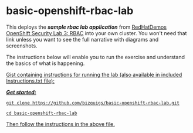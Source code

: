 # basic-openshift-rbac-lab
This deploys the ***sample rbac lab application*** from [RedHatDemos OpenShift Security Lab 3: RBAC](https://github.com/RedHatDemos/SecurityDemos/blob/master/2021Labs/OpenShiftSecurity/documentation/lab3.adoc) into your own cluster. You won't need that link unless you want to see the full narrative with diagrams and screenshots.

The instructions below will enable you to run the exercise and understand the basics of what is happening.

<u>[Gist containing instructions](https://gist.github.com/bizquigs/06ff9635b4b78753d03d05b98b476804) for running the lab (also available in included [Instructions.txt](https://github.com/bizquigs/basic-openshift-rbac-lab/blob/main/Instructions.txt) file):</ul>

***Get started:***
```
git clone https://github.com/bizquigs/basic-openshift-rbac-lab.git

cd basic-openshift-rbac-lab

```
Then follow the instructions in the above file.
